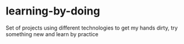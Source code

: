 # learning-by-doing
Set of projects using different technologies to get my hands dirty, try something new and learn by practice
